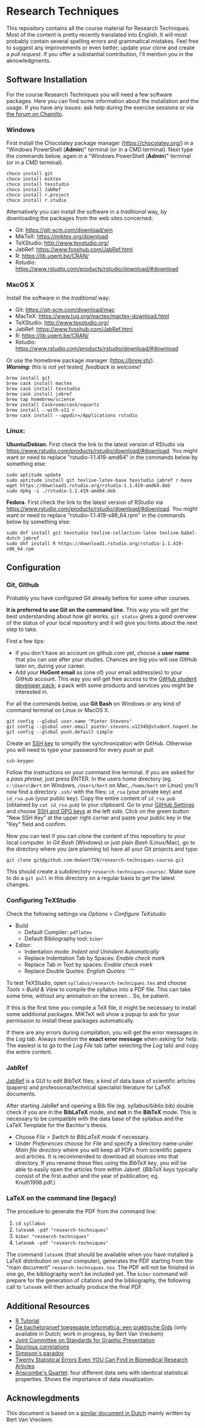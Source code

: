 # Research Techniques

This repository contains all the course material for Research Techniques. Most of the content is pretty recently translated into English. It will most probably contain several spelling errors and grammatical mistakes. Feel free to suggest any improvements or even better; update your clone and create a *pull request*. If you offer a substantial contribution, I'll mention you in the aknowledgments.

## Software Installation

For the course Research Techniques you will need a few software packages. Here you can find some information about the installation and the usage. If you have any issues: ask help during the exercise sessions or via [the forum on Chamillo](https://chamilo.hogent.be/index.php?go=CourseViewer&application=Chamilo%5CApplication%5CWeblcms&course=27226&tool=Forum&browser=List&tool_action=Browser).

### Windows

First install the Chocolatey package manager (<https://chocolatey.org/>) in a "Windows PowerShell (**Admin**)" terminal (or in a CMD terminal).
Next type the commands below, again in a "Windows PowerShell (**Admin**)" terminal (or in a CMD terminal).

```
choco install git
choco install miktex
choco install texstudio
choco install JabRef
choco install r.project
choco install r.studio
```

Alternatively you can install the software in a *traditional* way, by downloading the packages from the web sites concerned:

- Git: <https://git-scm.com/download/win>
- MikTeX: <https://miktex.org/download>
- TeXStudio: <http://www.texstudio.org/>
- JabRef: <https://www.fosshub.com/JabRef.html>
- R: <https://lib.ugent.be/CRAN/>
- Rstudio: <https://www.rstudio.com/products/rstudio/download/#download>

### MacOS X

Install the software in the *traditional* way:

- Git: <https://git-scm.com/download/mac>
- MacTeX: <https://www.tug.org/mactex/mactex-download.html>
- TeXStudio: <http://www.texstudio.org/>
- JabRef: <https://www.fosshub.com/JabRef.html>
- R: <https://lib.ugent.be/CRAN/>
- Rstudio: <https://www.rstudio.com/products/rstudio/download/#download>

Or use the homebrew package manager (<https://brew.sh/>).  
***Warning:*** *this is not yet tested, feedback is welcome!*

```
brew install git
brew cask install mactex
brew cask install texstudio
brew cask install jabref
brew tap homebrew/science
brew install Caskroom/cask/xquartz
brew install --with-x11 r
brew cask install --appdir=/Applications rstudio
```

### Linux:

**Ubuntu/Debian.** First check the link to the latest version of RStudio via <https://www.rstudio.com/products/rstudio/download/#download>. You might want or need to replace "rstudio-1.1.419-amd64" in the commands below by something else:

```
sudo aptitude update
sudo aptitude install git texlive-latex-base texstudio jabref r-base
wget https://download1.rstudio.org/rstudio-1.1.419-amd64.deb
sudo dpkg -i ./rstudio-1.1.419-amd64.deb
```

**Fedora.** First check the link to the latest version of RStudio via <https://www.rstudio.com/products/rstudio/download/#download>. You might want or need to replace "rstudio-1.1.419-x86_64.rpm" in the commands below by something else:

```
sudo dnf install git texstudio texlive-collection-latex texlive-babel-dutch jabref
sudo dnf install R https://download1.rstudio.org/rstudio-1.1.419-x86_64.rpm
```

## Configuration

### Git, Github

Probably you have configured Git already before for some other courses.

**It is preferred to use Git on the command line.** This way you will get the best understanding about how git works. `git status` gives a good overview of the status of your local repository and it will give you hints about the next step to take.

First a few tips:

- If you don't have an account on github.com yet, choose a **user name** that you can use after your studies. Chances are big you will use GitHub later on, during your career.
- Add your **HoGent email** as (one of) your email address(es) to your GitHub account. This way you will get free access to the [GitHub student developer pack](https://education.github.com/pack); a pack with some products and services you might be interested in.

For all the commands below, use **Git Bash** on Windows or any kind of command terminal on Linux or MacOS X.

```
git config --global user.name "Pieter Stevens"
git config --global user.email pieter.stevens.u12345@student.hogent.be
git config --global push.default simple
```

Create an [SSH key](https://help.github.com/articles/connecting-to-github-with-ssh/) to simplify the synchronization with GitHub. Otherwise you will need to type your password for every *push* or *pull*.

```
ssh-keygen
```

Follow the instructions on your command line terminal. If you are asked for a *pass phrase*, just press ENTER. In the users home directory (eg. `c:\Users\Bert` on Windows, `/Users/bert` on Mac, `/home/bert` on Linux) you'll now find a directory `.ssh/` with the files: `id_rsa` (your private key) and `id_rsa.pub` (your public key). Copy the entire content of `id_rsa.pub` (obtained by `cat id_rsa.pub`) to your clipboard. Go to your [GitHub Settings](https://github.com/settings/profile) and choose [SSH and GPG keys](https://github.com/settings/keys) at the left side. Click on the green button "New SSH Key" at the upper right corner and paste your public key in the "Key" field and confirm.

Now you can test if you can *clone* the content of this repository to your local computer. In *Git Bash* (Windows) or just plain *Bash* (Linux/Mac), go to the directory where you (are planning to) have all your Git projects and type:

```
git clone git@github.com:HoGentTIN/research-techniques-course.git
```

This should create a subdirectory `research-techniques-course/`. Make sure to do a `git pull` in this directory on a regular basis to get the latest changes.

### Configuring TeXStudio

Check the following settings via *Options > Configure TeXstudio*

- Build
    - Default Compiler: `pdflatex`
    - Default Bibliography tool: `biber`
- Editor:
    - Indentation mode: *Indent and Unindent Automatically*
    - Replace Indentation Tab by Spaces: *Enable check mark*
    - Replace Tab in Text by spaces: *Enable check mark*
    - Replace Double Quotes: *English Quotes: ``''*

To test TeXStudio, open `syllabus/research-techniques.tex` and choose *Tools > Build & View* to compile the syllabus into a PDF file. This can take some time, without any animation on the screen... So, be patient.

If this is the first time you compile a TeX file, it might be necessary to install some additional packages. MiKTeX will show a popup to ask for your permission to install these packages automatically. 

If there are any errors during compilation, you will get the error messages in the *Log* tab. Always mention the **exact error message** when asking for help. The easiest is to go to the *Log File* tab (after selecting the *Log* tab) and copy the entire content.

### JabRef

[JabRef](http://www.jabref.org/) is a GUI to edit BibTeX files; a kind of data base of scientific articles (papers) and professional/technical specialist literature for LaTeX documents.

After starting JabRef and opening a Bib file (eg. syllabus/biblio.bib) double check if you are in the **BibLaTeX** mode, and **not** in the **BibTeX** mode. This is necessary to be compatible with the data base of the syllabus and the LaTeX Template for the Bachlor's thesis.

- Choose *File > Switch to BibLaTeX mode* if necessary.
- Under *Preferences* choose for *File* and specify a directory name under *Main file directory* where you will keep all PDFs from scientific papers and articles. It is recommended to download all sources into that directory. If you rename these files using the *BibTeX key*, you will be able to easily open the articles from within Jabref. (*BibTeX keys* typically consist of the first author and the year of publication; eg. Knuth1998.pdf.)

### LaTeX on the command line (legacy)

The procedure to generate the PDF from the command line:

1. `cd syllabus`
2. `latexmk -pdf "research-techniques"`
3. `biber "research-techniques"`
4. `latexmk -pdf "research-techniques"`

The command `latexmk` (that should be available when you have installed a LaTeX distribution on your computer), generates the PDF starting from the "main document" `research-techniques.tex`. The PDF will not be finished in one go, the bibliography won't be included yet. The `biber` command will prepare for the generation of citations and the bibliography, the following call to `latexmk` will then actually produce the final PDF.

## Additional Resources

- [R Tutorial](https://www.tutorialspoint.com/r/)
- [De bachelorproef toegepaste informatica: een praktische Gids](https://github.com/bertvv/bachproef-gids) (only available in Dutch; work in progress, by Bert Van Vreckem)
- [Joint Committee on Standards for Graphic Presentation](http://www.jstor.org/stable/2965153?seq=1#page_scan_tab_contents)
- [Spurious correlations](http://dangerousminds.net/comments/spurious_correlations_between_nicolas_cage_movies_and_swimming_pool)
- [Simpson's paradox](https://en.wikipedia.org/wiki/Simpson%27s_paradox)
- [Twenty Statistical Errors Even YOU Can Find in Biomedical Research Articles](http://web.udl.es/Biomath/Bioestadistica/CMJ%2020%20stat%20errors.pdf)
- [Anscombe's Quartet](https://en.wikipedia.org/wiki/Anscombe%27s_quartet): four different data sets with identical statistical properties. Shows the importance of data visualization.

## Acknowlegdments

This document is based on a [similar document in Dutch](https://github.com/HoGentTIN/onderzoekstechnieken-cursus/blob/master/README.md) mainly written by Bert Van Vreckem.